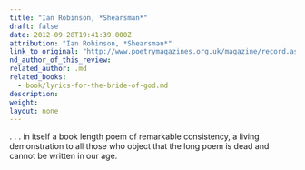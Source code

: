 ```yaml
---
title: "Ian Robinson, *Shearsman*"
draft: false
date: 2012-09-28T19:41:39.000Z
attribution: "Ian Robinson, *Shearsman*"
link_to_original: "http://www.poetrymagazines.org.uk/magazine/record.asp?id=2049"
nd_author_of_this_review:
related_author: .md
related_books:
  - book/lyrics-for-the-bride-of-god.md
description:
weight:
layout: none
---
```

. . . in itself a book length poem of remarkable consistency, a living demonstration to all those who object that the long poem is dead and cannot be written in our age.

